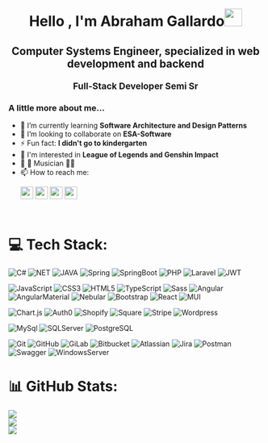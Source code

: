<h1 align="center"><b>Hello , I'm Abraham Gallardo</b><img src="https://media.giphy.com/media/hvRJCLFzcasrR4ia7z/giphy.gif" width="35"></h1>

<h2 align="center">Computer Systems Engineer, specialized in web development and backend
<p> <small> Full-Stack Developer Semi Sr </small> </p></h2>

### A little more about me...

- 🌱 I’m currently learning **Software Architecture and Design Patterns**
- 👯 I’m looking to collaborate on **ESA-Software**
- ⚡ Fun fact: **I didn't go to kindergarten**
- 🎉 I'm interested in **League of Legends and Genshin Impact**
- 🎸 🎼 Musician 🎵🎶
- 📫 How to reach me: <p>
<a href="https://www.linkedin.com/in/abraham-gallardo-527006232/" target="blank"><img align="center"
     src="https://img.shields.io/badge/Linkedin-white?logo=Linkedin&logoColor=white&labelColor=blue&color=blue"
     alt="azzar" height="25" title="Abraham Gallardo"/></a>
<a href="mailto:braham.gc@gmail.com" target="blank"><img align="center"
     src="https://img.shields.io/badge/Gmail-EA4335?logo=gmail&logoColor=white"
     alt="azzar" height="25" title="braham.gc@gmail.com"/></a>
<a href="https://www.instagram.com/braham.gallardo?igsh=bGt0ZmxxYTN1MXcw" target="blank"><img align="center"
     src="https://img.shields.io/badge/Instagram-E34F26?logo=instagram&logoColor=white&labelColor=dark-Orange"
     alt="azzar" height="25" title="Braham.Gallardo"/></a>
<a href="https://x.com/BrahamCG" target="blank"><img align="center"
     src="https://img.shields.io/badge/X-black?logo=x&logoColor=white"
     alt="azzar" height="25" title="BrahamG"/></a>
</p>

<br/>

# 💻 Tech Stack:

![C#](https://img.shields.io/badge/C%23-%23512BD4.svg?logo=csharp&logoColor=white)
![NET](https://img.shields.io/badge/.NET-512BD4?logo=.net&logoColor=white)
![JAVA](https://img.shields.io/badge/JAVA-000?logo=openjdk&logoColor=white)
![Spring](https://img.shields.io/badge/Spring-6db33f?logo=spring&logoColor=white)
![SpringBoot](https://img.shields.io/badge/Spring%20Boot-6db33f?logo=spring%20boot&logoColor=white)
![PHP](https://img.shields.io/badge/PHP-777bb4?logo=php&logoColor=white)
![Laravel](https://img.shields.io/badge/Laravel-ff2d20?logo=laravel&logoColor=white)
![JWT](https://img.shields.io/badge/JWT-black?logo=JSON%20web%20tokens)

![JavaScript](https://img.shields.io/badge/JavaScript-f7df1e?logo=javascript&logoColor=323330)
![CSS3](https://img.shields.io/badge/CSS-1572B6.svg?logo=css3&logoColor=white)
![HTML5](https://img.shields.io/badge/HTML-E34F26.svg?logo=html5&logoColor=white)
![TypeScript](https://img.shields.io/badge/TypeScript-3178C6.svg?logo=typescript&logoColor=white)
![Sass](https://img.shields.io/badge/Sass-CC6699?logo=sass&logoColor=white)
![Angular](https://img.shields.io/badge/Angular-DD0031.svg?logo=angular&logoColor=white)
![AngularMaterial](https://img.shields.io/badge/Material-ffa726?logo=materialdesign&logoColor=white)
![Nebular](https://img.shields.io/badge/Nebular-3366ff?logoColor=white)
![Bootstrap](https://img.shields.io/badge/Bootstrap-7952B3.svg?logo=bootstrap&logoColor=white)
![React](https://img.shields.io/badge/React-00d8ff?logo=react&logoColor=white)
![MUI](https://img.shields.io/badge/Material%20UI-007fff?logo=mui&logoColor=white)

![Chart.js](https://img.shields.io/badge/Chart.js-FF6384.svg?logo=chart.js&logoColor=white)
![Auth0](https://img.shields.io/badge/Auth0-EB5424?logo=auth0&logoColor=white)
![Shopify](https://img.shields.io/badge/Shopify-7AB55C?logo=shopify&logoColor=white)
![Square](https://img.shields.io/badge/Square-black?logo=square&logoColor=white)
![Stripe](https://img.shields.io/badge/Stripe-008CDD?logo=stripe&logoColor=white)
![Wordpress](https://img.shields.io/badge/WordPress-21759B?logo=wordpress&logoColor=white)

![MySql](https://img.shields.io/badge/MySQL-4479A1?logo=mysql&logoColor=white)
![SQLServer](https://img.shields.io/badge/SQL%20Server-CC2927?logo=microsoft%20sql%20server&logoColor=white)
![PostgreSQL](https://img.shields.io/badge/PostgreSQL-4169E1?logo=postgresql&logoColor=white)

![Git](https://img.shields.io/badge/Git-f05032?logo=git&logoColor=white)
![GitHub](https://img.shields.io/badge/GitHub-181717?logo=github&logoColor=white)
![GiLab](https://img.shields.io/badge/GitLab-FC6D26?logo=gitlab&logoColor=white)
![Bitbucket](https://img.shields.io/badge/Bitbucket-0052CC?logo=bitbucket&logoColor=white)
![Atlassian](https://img.shields.io/badge/Atlassian-0052CC?logo=atlassian&logoColor=white)
![Jira](https://img.shields.io/badge/Jira-0052CC.svg?logo=jira&logoColor=white)
![Postman](https://img.shields.io/badge/Postman-FF6C37?logo=postman&logoColor=white)
![Swagger](https://img.shields.io/badge/-Swagger-85EA2D?logo=swagger&logoColor=white)
![WindowsServer](https://img.shields.io/badge/Windows%20Server-0078D4?logo=windows&logoColor=white)


# 📊 GitHub Stats:

<p align="center">
  
![](https://github-readme-stats.vercel.app/api?username=BrahamGallardo&theme=dark&hide_border=false&include_all_commits=true&count_private=true)<br/>
![](https://github-readme-streak-stats.herokuapp.com/?user=BrahamGallardo&theme=dark&hide_border=false)<br/>
![](https://github-readme-stats.vercel.app/api/top-langs/?username=BrahamGallardo&theme=dark&hide_border=false&include_all_commits=true&count_private=true&layout=compact)

</p>

